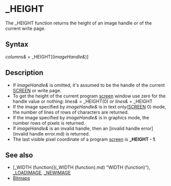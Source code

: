 # _HEIGHT

The _HEIGHT function returns the height of an image handle or of the current write page.

  

## Syntax

*columns&* = _HEIGHT[(*imageHandle&*)]
  

## Description

* If *imageHandle&* is omitted, it's assumed to be the handle of the current [SCREEN](SCREEN.md) or write page.
* To get the height of the current program [screen](screen.md) window use zero for the handle value or nothing: *lines&* = _HEIGHT(0) *or* *lines&* = _HEIGHT
* If the image specified by *imageHandle&* is in text only([SCREEN](SCREEN.md) 0) mode, the number of lines of rows of characters are returned.
* If the image specified by *imageHandle&* is in graphics mode, the number rows of pixels is returned.
* If *imageHandle&* is an invalid handle, then an [invalid handle error](invalid handle error.md) is returned.
* The last visible pixel coordinate of a program [screen](screen.md) is **_HEIGHT - 1**.

  

## See also

* [_WIDTH (function)](_WIDTH (function).md) "WIDTH (function)"), [_LOADIMAGE](_LOADIMAGE.md), [_NEWIMAGE](_NEWIMAGE.md)
* [Bitmaps](Bitmaps.md)

  
